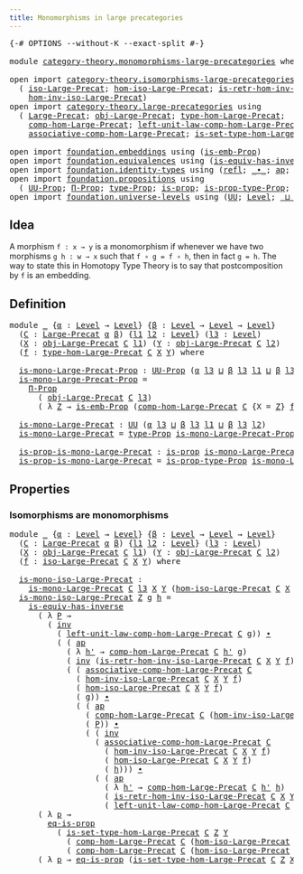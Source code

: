 ```yaml
---
title: Monomorphisms in large precategories
---
```


<pre class="Agda"><a id="62" class="Symbol">{-#</a> <a id="66" class="Keyword">OPTIONS</a> <a id="74" class="Pragma">--without-K</a> <a id="86" class="Pragma">--exact-split</a> <a id="100" class="Symbol">#-}</a>

<a id="105" class="Keyword">module</a> <a id="112" href="category-theory.monomorphisms-large-precategories.html" class="Module">category-theory.monomorphisms-large-precategories</a> <a id="162" class="Keyword">where</a>

<a id="169" class="Keyword">open</a> <a id="174" class="Keyword">import</a> <a id="181" href="category-theory.isomorphisms-large-precategories.html" class="Module">category-theory.isomorphisms-large-precategories</a> <a id="230" class="Keyword">using</a>
  <a id="238" class="Symbol">(</a> <a id="240" href="category-theory.isomorphisms-large-precategories.html#1879" class="Function">iso-Large-Precat</a><a id="256" class="Symbol">;</a> <a id="258" href="category-theory.isomorphisms-large-precategories.html#2025" class="Function">hom-iso-Large-Precat</a><a id="278" class="Symbol">;</a> <a id="280" href="category-theory.isomorphisms-large-precategories.html#2652" class="Function">is-retr-hom-inv-iso-Large-Precat</a><a id="312" class="Symbol">;</a>
    <a id="318" href="category-theory.isomorphisms-large-precategories.html#2280" class="Function">hom-inv-iso-Large-Precat</a><a id="342" class="Symbol">)</a>
<a id="344" class="Keyword">open</a> <a id="349" class="Keyword">import</a> <a id="356" href="category-theory.large-precategories.html" class="Module">category-theory.large-precategories</a> <a id="392" class="Keyword">using</a>
  <a id="400" class="Symbol">(</a> <a id="402" href="category-theory.large-precategories.html#668" class="Record">Large-Precat</a><a id="414" class="Symbol">;</a> <a id="416" href="category-theory.large-precategories.html#786" class="Field">obj-Large-Precat</a><a id="432" class="Symbol">;</a> <a id="434" href="category-theory.large-precategories.html#2377" class="Function">type-hom-Large-Precat</a><a id="455" class="Symbol">;</a>
    <a id="461" href="category-theory.large-precategories.html#952" class="Field">comp-hom-Large-Precat</a><a id="482" class="Symbol">;</a> <a id="484" href="category-theory.large-precategories.html#1746" class="Field">left-unit-law-comp-hom-Large-Precat</a><a id="519" class="Symbol">;</a>
    <a id="525" href="category-theory.large-precategories.html#1308" class="Field">associative-comp-hom-Large-Precat</a><a id="558" class="Symbol">;</a> <a id="560" href="category-theory.large-precategories.html#2477" class="Function">is-set-type-hom-Large-Precat</a><a id="588" class="Symbol">)</a>

<a id="591" class="Keyword">open</a> <a id="596" class="Keyword">import</a> <a id="603" href="foundation.embeddings.html" class="Module">foundation.embeddings</a> <a id="625" class="Keyword">using</a> <a id="631" class="Symbol">(</a><a id="632" href="foundation.embeddings.html#1916" class="Function">is-emb-Prop</a><a id="643" class="Symbol">)</a>
<a id="645" class="Keyword">open</a> <a id="650" class="Keyword">import</a> <a id="657" href="foundation.equivalences.html" class="Module">foundation.equivalences</a> <a id="681" class="Keyword">using</a> <a id="687" class="Symbol">(</a><a id="688" href="foundation-core.equivalences.html#3013" class="Function">is-equiv-has-inverse</a><a id="708" class="Symbol">)</a>
<a id="710" class="Keyword">open</a> <a id="715" class="Keyword">import</a> <a id="722" href="foundation.identity-types.html" class="Module">foundation.identity-types</a> <a id="748" class="Keyword">using</a> <a id="754" class="Symbol">(</a><a id="755" href="foundation-core.identity-types.html#1820" class="InductiveConstructor">refl</a><a id="759" class="Symbol">;</a> <a id="761" href="foundation-core.identity-types.html#2425" class="Function Operator">_∙_</a><a id="764" class="Symbol">;</a> <a id="766" href="foundation-core.identity-types.html#4003" class="Function">ap</a><a id="768" class="Symbol">;</a> <a id="770" href="foundation-core.identity-types.html#2729" class="Function">inv</a><a id="773" class="Symbol">)</a>
<a id="775" class="Keyword">open</a> <a id="780" class="Keyword">import</a> <a id="787" href="foundation.propositions.html" class="Module">foundation.propositions</a> <a id="811" class="Keyword">using</a>
  <a id="819" class="Symbol">(</a> <a id="821" href="foundation-core.propositions.html#1393" class="Function">UU-Prop</a><a id="828" class="Symbol">;</a> <a id="830" href="foundation-core.propositions.html#6694" class="Function">Π-Prop</a><a id="836" class="Symbol">;</a> <a id="838" href="foundation-core.propositions.html#1495" class="Function">type-Prop</a><a id="847" class="Symbol">;</a> <a id="849" href="foundation-core.propositions.html#1309" class="Function">is-prop</a><a id="856" class="Symbol">;</a> <a id="858" href="foundation-core.propositions.html#1562" class="Function">is-prop-type-Prop</a><a id="875" class="Symbol">;</a> <a id="877" href="foundation-core.propositions.html#2719" class="Function">eq-is-prop</a><a id="887" class="Symbol">)</a>
<a id="889" class="Keyword">open</a> <a id="894" class="Keyword">import</a> <a id="901" href="foundation.universe-levels.html" class="Module">foundation.universe-levels</a> <a id="928" class="Keyword">using</a> <a id="934" class="Symbol">(</a><a id="935" href="foundation-core.universe-levels.html#235" class="Primitive">UU</a><a id="937" class="Symbol">;</a> <a id="939" href="Agda.Primitive.html#597" class="Postulate">Level</a><a id="944" class="Symbol">;</a> <a id="946" href="Agda.Primitive.html#810" class="Primitive Operator">_⊔_</a><a id="949" class="Symbol">)</a>
</pre>
## Idea

A morphism `f : x → y` is a monomorphism if whenever we have two morphisms `g h : w → x` such that `f ∘ g = f ∘ h`, then in fact `g = h`. The way to state this in Homotopy Type Theory is to say that postcomposition by `f` is an embedding.

## Definition

<pre class="Agda"><a id="1228" class="Keyword">module</a> <a id="1235" href="category-theory.monomorphisms-large-precategories.html#1235" class="Module">_</a> <a id="1237" class="Symbol">{</a><a id="1238" href="category-theory.monomorphisms-large-precategories.html#1238" class="Bound">α</a> <a id="1240" class="Symbol">:</a> <a id="1242" href="Agda.Primitive.html#597" class="Postulate">Level</a> <a id="1248" class="Symbol">→</a> <a id="1250" href="Agda.Primitive.html#597" class="Postulate">Level</a><a id="1255" class="Symbol">}</a> <a id="1257" class="Symbol">{</a><a id="1258" href="category-theory.monomorphisms-large-precategories.html#1258" class="Bound">β</a> <a id="1260" class="Symbol">:</a> <a id="1262" href="Agda.Primitive.html#597" class="Postulate">Level</a> <a id="1268" class="Symbol">→</a> <a id="1270" href="Agda.Primitive.html#597" class="Postulate">Level</a> <a id="1276" class="Symbol">→</a> <a id="1278" href="Agda.Primitive.html#597" class="Postulate">Level</a><a id="1283" class="Symbol">}</a>
  <a id="1287" class="Symbol">(</a><a id="1288" href="category-theory.monomorphisms-large-precategories.html#1288" class="Bound">C</a> <a id="1290" class="Symbol">:</a> <a id="1292" href="category-theory.large-precategories.html#668" class="Record">Large-Precat</a> <a id="1305" href="category-theory.monomorphisms-large-precategories.html#1238" class="Bound">α</a> <a id="1307" href="category-theory.monomorphisms-large-precategories.html#1258" class="Bound">β</a><a id="1308" class="Symbol">)</a> <a id="1310" class="Symbol">{</a><a id="1311" href="category-theory.monomorphisms-large-precategories.html#1311" class="Bound">l1</a> <a id="1314" href="category-theory.monomorphisms-large-precategories.html#1314" class="Bound">l2</a> <a id="1317" class="Symbol">:</a> <a id="1319" href="Agda.Primitive.html#597" class="Postulate">Level</a><a id="1324" class="Symbol">}</a> <a id="1326" class="Symbol">(</a><a id="1327" href="category-theory.monomorphisms-large-precategories.html#1327" class="Bound">l3</a> <a id="1330" class="Symbol">:</a> <a id="1332" href="Agda.Primitive.html#597" class="Postulate">Level</a><a id="1337" class="Symbol">)</a>
  <a id="1341" class="Symbol">(</a><a id="1342" href="category-theory.monomorphisms-large-precategories.html#1342" class="Bound">X</a> <a id="1344" class="Symbol">:</a> <a id="1346" href="category-theory.large-precategories.html#786" class="Field">obj-Large-Precat</a> <a id="1363" href="category-theory.monomorphisms-large-precategories.html#1288" class="Bound">C</a> <a id="1365" href="category-theory.monomorphisms-large-precategories.html#1311" class="Bound">l1</a><a id="1367" class="Symbol">)</a> <a id="1369" class="Symbol">(</a><a id="1370" href="category-theory.monomorphisms-large-precategories.html#1370" class="Bound">Y</a> <a id="1372" class="Symbol">:</a> <a id="1374" href="category-theory.large-precategories.html#786" class="Field">obj-Large-Precat</a> <a id="1391" href="category-theory.monomorphisms-large-precategories.html#1288" class="Bound">C</a> <a id="1393" href="category-theory.monomorphisms-large-precategories.html#1314" class="Bound">l2</a><a id="1395" class="Symbol">)</a>
  <a id="1399" class="Symbol">(</a><a id="1400" href="category-theory.monomorphisms-large-precategories.html#1400" class="Bound">f</a> <a id="1402" class="Symbol">:</a> <a id="1404" href="category-theory.large-precategories.html#2377" class="Function">type-hom-Large-Precat</a> <a id="1426" href="category-theory.monomorphisms-large-precategories.html#1288" class="Bound">C</a> <a id="1428" href="category-theory.monomorphisms-large-precategories.html#1342" class="Bound">X</a> <a id="1430" href="category-theory.monomorphisms-large-precategories.html#1370" class="Bound">Y</a><a id="1431" class="Symbol">)</a> <a id="1433" class="Keyword">where</a>

  <a id="1442" href="category-theory.monomorphisms-large-precategories.html#1442" class="Function">is-mono-Large-Precat-Prop</a> <a id="1468" class="Symbol">:</a> <a id="1470" href="foundation-core.propositions.html#1393" class="Function">UU-Prop</a> <a id="1478" class="Symbol">(</a><a id="1479" href="category-theory.monomorphisms-large-precategories.html#1238" class="Bound">α</a> <a id="1481" href="category-theory.monomorphisms-large-precategories.html#1327" class="Bound">l3</a> <a id="1484" href="Agda.Primitive.html#810" class="Primitive Operator">⊔</a> <a id="1486" href="category-theory.monomorphisms-large-precategories.html#1258" class="Bound">β</a> <a id="1488" href="category-theory.monomorphisms-large-precategories.html#1327" class="Bound">l3</a> <a id="1491" href="category-theory.monomorphisms-large-precategories.html#1311" class="Bound">l1</a> <a id="1494" href="Agda.Primitive.html#810" class="Primitive Operator">⊔</a> <a id="1496" href="category-theory.monomorphisms-large-precategories.html#1258" class="Bound">β</a> <a id="1498" href="category-theory.monomorphisms-large-precategories.html#1327" class="Bound">l3</a> <a id="1501" href="category-theory.monomorphisms-large-precategories.html#1314" class="Bound">l2</a><a id="1503" class="Symbol">)</a>
  <a id="1507" href="category-theory.monomorphisms-large-precategories.html#1442" class="Function">is-mono-Large-Precat-Prop</a> <a id="1533" class="Symbol">=</a>
    <a id="1539" href="foundation-core.propositions.html#6694" class="Function">Π-Prop</a>
      <a id="1552" class="Symbol">(</a> <a id="1554" href="category-theory.large-precategories.html#786" class="Field">obj-Large-Precat</a> <a id="1571" href="category-theory.monomorphisms-large-precategories.html#1288" class="Bound">C</a> <a id="1573" href="category-theory.monomorphisms-large-precategories.html#1327" class="Bound">l3</a><a id="1575" class="Symbol">)</a>
      <a id="1583" class="Symbol">(</a> <a id="1585" class="Symbol">λ</a> <a id="1587" href="category-theory.monomorphisms-large-precategories.html#1587" class="Bound">Z</a> <a id="1589" class="Symbol">→</a> <a id="1591" href="foundation.embeddings.html#1916" class="Function">is-emb-Prop</a> <a id="1603" class="Symbol">(</a><a id="1604" href="category-theory.large-precategories.html#952" class="Field">comp-hom-Large-Precat</a> <a id="1626" href="category-theory.monomorphisms-large-precategories.html#1288" class="Bound">C</a> <a id="1628" class="Symbol">{</a><a id="1629" class="Argument">X</a> <a id="1631" class="Symbol">=</a> <a id="1633" href="category-theory.monomorphisms-large-precategories.html#1587" class="Bound">Z</a><a id="1634" class="Symbol">}</a> <a id="1636" href="category-theory.monomorphisms-large-precategories.html#1400" class="Bound">f</a><a id="1637" class="Symbol">))</a>

  <a id="1643" href="category-theory.monomorphisms-large-precategories.html#1643" class="Function">is-mono-Large-Precat</a> <a id="1664" class="Symbol">:</a> <a id="1666" href="foundation-core.universe-levels.html#235" class="Primitive">UU</a> <a id="1669" class="Symbol">(</a><a id="1670" href="category-theory.monomorphisms-large-precategories.html#1238" class="Bound">α</a> <a id="1672" href="category-theory.monomorphisms-large-precategories.html#1327" class="Bound">l3</a> <a id="1675" href="Agda.Primitive.html#810" class="Primitive Operator">⊔</a> <a id="1677" href="category-theory.monomorphisms-large-precategories.html#1258" class="Bound">β</a> <a id="1679" href="category-theory.monomorphisms-large-precategories.html#1327" class="Bound">l3</a> <a id="1682" href="category-theory.monomorphisms-large-precategories.html#1311" class="Bound">l1</a> <a id="1685" href="Agda.Primitive.html#810" class="Primitive Operator">⊔</a> <a id="1687" href="category-theory.monomorphisms-large-precategories.html#1258" class="Bound">β</a> <a id="1689" href="category-theory.monomorphisms-large-precategories.html#1327" class="Bound">l3</a> <a id="1692" href="category-theory.monomorphisms-large-precategories.html#1314" class="Bound">l2</a><a id="1694" class="Symbol">)</a>
  <a id="1698" href="category-theory.monomorphisms-large-precategories.html#1643" class="Function">is-mono-Large-Precat</a> <a id="1719" class="Symbol">=</a> <a id="1721" href="foundation-core.propositions.html#1495" class="Function">type-Prop</a> <a id="1731" href="category-theory.monomorphisms-large-precategories.html#1442" class="Function">is-mono-Large-Precat-Prop</a>

  <a id="1760" href="category-theory.monomorphisms-large-precategories.html#1760" class="Function">is-prop-is-mono-Large-Precat</a> <a id="1789" class="Symbol">:</a> <a id="1791" href="foundation-core.propositions.html#1309" class="Function">is-prop</a> <a id="1799" href="category-theory.monomorphisms-large-precategories.html#1643" class="Function">is-mono-Large-Precat</a>
  <a id="1822" href="category-theory.monomorphisms-large-precategories.html#1760" class="Function">is-prop-is-mono-Large-Precat</a> <a id="1851" class="Symbol">=</a> <a id="1853" href="foundation-core.propositions.html#1562" class="Function">is-prop-type-Prop</a> <a id="1871" href="category-theory.monomorphisms-large-precategories.html#1442" class="Function">is-mono-Large-Precat-Prop</a>
</pre>
## Properties

### Isomorphisms are monomorphisms

<pre class="Agda"><a id="1961" class="Keyword">module</a> <a id="1968" href="category-theory.monomorphisms-large-precategories.html#1968" class="Module">_</a> <a id="1970" class="Symbol">{</a><a id="1971" href="category-theory.monomorphisms-large-precategories.html#1971" class="Bound">α</a> <a id="1973" class="Symbol">:</a> <a id="1975" href="Agda.Primitive.html#597" class="Postulate">Level</a> <a id="1981" class="Symbol">→</a> <a id="1983" href="Agda.Primitive.html#597" class="Postulate">Level</a><a id="1988" class="Symbol">}</a> <a id="1990" class="Symbol">{</a><a id="1991" href="category-theory.monomorphisms-large-precategories.html#1991" class="Bound">β</a> <a id="1993" class="Symbol">:</a> <a id="1995" href="Agda.Primitive.html#597" class="Postulate">Level</a> <a id="2001" class="Symbol">→</a> <a id="2003" href="Agda.Primitive.html#597" class="Postulate">Level</a> <a id="2009" class="Symbol">→</a> <a id="2011" href="Agda.Primitive.html#597" class="Postulate">Level</a><a id="2016" class="Symbol">}</a>
  <a id="2020" class="Symbol">(</a><a id="2021" href="category-theory.monomorphisms-large-precategories.html#2021" class="Bound">C</a> <a id="2023" class="Symbol">:</a> <a id="2025" href="category-theory.large-precategories.html#668" class="Record">Large-Precat</a> <a id="2038" href="category-theory.monomorphisms-large-precategories.html#1971" class="Bound">α</a> <a id="2040" href="category-theory.monomorphisms-large-precategories.html#1991" class="Bound">β</a><a id="2041" class="Symbol">)</a> <a id="2043" class="Symbol">{</a><a id="2044" href="category-theory.monomorphisms-large-precategories.html#2044" class="Bound">l1</a> <a id="2047" href="category-theory.monomorphisms-large-precategories.html#2047" class="Bound">l2</a> <a id="2050" class="Symbol">:</a> <a id="2052" href="Agda.Primitive.html#597" class="Postulate">Level</a><a id="2057" class="Symbol">}</a> <a id="2059" class="Symbol">(</a><a id="2060" href="category-theory.monomorphisms-large-precategories.html#2060" class="Bound">l3</a> <a id="2063" class="Symbol">:</a> <a id="2065" href="Agda.Primitive.html#597" class="Postulate">Level</a><a id="2070" class="Symbol">)</a>
  <a id="2074" class="Symbol">(</a><a id="2075" href="category-theory.monomorphisms-large-precategories.html#2075" class="Bound">X</a> <a id="2077" class="Symbol">:</a> <a id="2079" href="category-theory.large-precategories.html#786" class="Field">obj-Large-Precat</a> <a id="2096" href="category-theory.monomorphisms-large-precategories.html#2021" class="Bound">C</a> <a id="2098" href="category-theory.monomorphisms-large-precategories.html#2044" class="Bound">l1</a><a id="2100" class="Symbol">)</a> <a id="2102" class="Symbol">(</a><a id="2103" href="category-theory.monomorphisms-large-precategories.html#2103" class="Bound">Y</a> <a id="2105" class="Symbol">:</a> <a id="2107" href="category-theory.large-precategories.html#786" class="Field">obj-Large-Precat</a> <a id="2124" href="category-theory.monomorphisms-large-precategories.html#2021" class="Bound">C</a> <a id="2126" href="category-theory.monomorphisms-large-precategories.html#2047" class="Bound">l2</a><a id="2128" class="Symbol">)</a>
  <a id="2132" class="Symbol">(</a><a id="2133" href="category-theory.monomorphisms-large-precategories.html#2133" class="Bound">f</a> <a id="2135" class="Symbol">:</a> <a id="2137" href="category-theory.isomorphisms-large-precategories.html#1879" class="Function">iso-Large-Precat</a> <a id="2154" href="category-theory.monomorphisms-large-precategories.html#2021" class="Bound">C</a> <a id="2156" href="category-theory.monomorphisms-large-precategories.html#2075" class="Bound">X</a> <a id="2158" href="category-theory.monomorphisms-large-precategories.html#2103" class="Bound">Y</a><a id="2159" class="Symbol">)</a> <a id="2161" class="Keyword">where</a>

  <a id="2170" href="category-theory.monomorphisms-large-precategories.html#2170" class="Function">is-mono-iso-Large-Precat</a> <a id="2195" class="Symbol">:</a>
    <a id="2201" href="category-theory.monomorphisms-large-precategories.html#1643" class="Function">is-mono-Large-Precat</a> <a id="2222" href="category-theory.monomorphisms-large-precategories.html#2021" class="Bound">C</a> <a id="2224" href="category-theory.monomorphisms-large-precategories.html#2060" class="Bound">l3</a> <a id="2227" href="category-theory.monomorphisms-large-precategories.html#2075" class="Bound">X</a> <a id="2229" href="category-theory.monomorphisms-large-precategories.html#2103" class="Bound">Y</a> <a id="2231" class="Symbol">(</a><a id="2232" href="category-theory.isomorphisms-large-precategories.html#2025" class="Function">hom-iso-Large-Precat</a> <a id="2253" href="category-theory.monomorphisms-large-precategories.html#2021" class="Bound">C</a> <a id="2255" href="category-theory.monomorphisms-large-precategories.html#2075" class="Bound">X</a> <a id="2257" href="category-theory.monomorphisms-large-precategories.html#2103" class="Bound">Y</a> <a id="2259" href="category-theory.monomorphisms-large-precategories.html#2133" class="Bound">f</a><a id="2260" class="Symbol">)</a>
  <a id="2264" href="category-theory.monomorphisms-large-precategories.html#2170" class="Function">is-mono-iso-Large-Precat</a> <a id="2289" href="category-theory.monomorphisms-large-precategories.html#2289" class="Bound">Z</a> <a id="2291" href="category-theory.monomorphisms-large-precategories.html#2291" class="Bound">g</a> <a id="2293" href="category-theory.monomorphisms-large-precategories.html#2293" class="Bound">h</a> <a id="2295" class="Symbol">=</a>
    <a id="2301" href="foundation-core.equivalences.html#3013" class="Function">is-equiv-has-inverse</a>
      <a id="2328" class="Symbol">(</a> <a id="2330" class="Symbol">λ</a> <a id="2332" href="category-theory.monomorphisms-large-precategories.html#2332" class="Bound">P</a> <a id="2334" class="Symbol">→</a>
        <a id="2344" class="Symbol">(</a> <a id="2346" href="foundation-core.identity-types.html#2729" class="Function">inv</a>
          <a id="2360" class="Symbol">(</a> <a id="2362" href="category-theory.large-precategories.html#1746" class="Field">left-unit-law-comp-hom-Large-Precat</a> <a id="2398" href="category-theory.monomorphisms-large-precategories.html#2021" class="Bound">C</a> <a id="2400" href="category-theory.monomorphisms-large-precategories.html#2291" class="Bound">g</a><a id="2401" class="Symbol">))</a> <a id="2404" href="foundation-core.identity-types.html#2425" class="Function Operator">∙</a>
          <a id="2416" class="Symbol">(</a> <a id="2418" class="Symbol">(</a> <a id="2420" href="foundation-core.identity-types.html#4003" class="Function">ap</a>
            <a id="2435" class="Symbol">(</a> <a id="2437" class="Symbol">λ</a> <a id="2439" href="category-theory.monomorphisms-large-precategories.html#2439" class="Bound">h&#39;</a> <a id="2442" class="Symbol">→</a> <a id="2444" href="category-theory.large-precategories.html#952" class="Field">comp-hom-Large-Precat</a> <a id="2466" href="category-theory.monomorphisms-large-precategories.html#2021" class="Bound">C</a> <a id="2468" href="category-theory.monomorphisms-large-precategories.html#2439" class="Bound">h&#39;</a> <a id="2471" href="category-theory.monomorphisms-large-precategories.html#2291" class="Bound">g</a><a id="2472" class="Symbol">)</a>
            <a id="2486" class="Symbol">(</a> <a id="2488" href="foundation-core.identity-types.html#2729" class="Function">inv</a> <a id="2492" class="Symbol">(</a><a id="2493" href="category-theory.isomorphisms-large-precategories.html#2652" class="Function">is-retr-hom-inv-iso-Large-Precat</a> <a id="2526" href="category-theory.monomorphisms-large-precategories.html#2021" class="Bound">C</a> <a id="2528" href="category-theory.monomorphisms-large-precategories.html#2075" class="Bound">X</a> <a id="2530" href="category-theory.monomorphisms-large-precategories.html#2103" class="Bound">Y</a> <a id="2532" href="category-theory.monomorphisms-large-precategories.html#2133" class="Bound">f</a><a id="2533" class="Symbol">)))</a> <a id="2537" href="foundation-core.identity-types.html#2425" class="Function Operator">∙</a>
            <a id="2551" class="Symbol">(</a> <a id="2553" class="Symbol">(</a> <a id="2555" href="category-theory.large-precategories.html#1308" class="Field">associative-comp-hom-Large-Precat</a> <a id="2589" href="category-theory.monomorphisms-large-precategories.html#2021" class="Bound">C</a>
              <a id="2605" class="Symbol">(</a> <a id="2607" href="category-theory.isomorphisms-large-precategories.html#2280" class="Function">hom-inv-iso-Large-Precat</a> <a id="2632" href="category-theory.monomorphisms-large-precategories.html#2021" class="Bound">C</a> <a id="2634" href="category-theory.monomorphisms-large-precategories.html#2075" class="Bound">X</a> <a id="2636" href="category-theory.monomorphisms-large-precategories.html#2103" class="Bound">Y</a> <a id="2638" href="category-theory.monomorphisms-large-precategories.html#2133" class="Bound">f</a><a id="2639" class="Symbol">)</a>
              <a id="2655" class="Symbol">(</a> <a id="2657" href="category-theory.isomorphisms-large-precategories.html#2025" class="Function">hom-iso-Large-Precat</a> <a id="2678" href="category-theory.monomorphisms-large-precategories.html#2021" class="Bound">C</a> <a id="2680" href="category-theory.monomorphisms-large-precategories.html#2075" class="Bound">X</a> <a id="2682" href="category-theory.monomorphisms-large-precategories.html#2103" class="Bound">Y</a> <a id="2684" href="category-theory.monomorphisms-large-precategories.html#2133" class="Bound">f</a><a id="2685" class="Symbol">)</a>
              <a id="2701" class="Symbol">(</a> <a id="2703" href="category-theory.monomorphisms-large-precategories.html#2291" class="Bound">g</a><a id="2704" class="Symbol">))</a> <a id="2707" href="foundation-core.identity-types.html#2425" class="Function Operator">∙</a>
              <a id="2723" class="Symbol">(</a> <a id="2725" class="Symbol">(</a> <a id="2727" href="foundation-core.identity-types.html#4003" class="Function">ap</a>
                <a id="2746" class="Symbol">(</a> <a id="2748" href="category-theory.large-precategories.html#952" class="Field">comp-hom-Large-Precat</a> <a id="2770" href="category-theory.monomorphisms-large-precategories.html#2021" class="Bound">C</a> <a id="2772" class="Symbol">(</a><a id="2773" href="category-theory.isomorphisms-large-precategories.html#2280" class="Function">hom-inv-iso-Large-Precat</a> <a id="2798" href="category-theory.monomorphisms-large-precategories.html#2021" class="Bound">C</a> <a id="2800" href="category-theory.monomorphisms-large-precategories.html#2075" class="Bound">X</a> <a id="2802" href="category-theory.monomorphisms-large-precategories.html#2103" class="Bound">Y</a> <a id="2804" href="category-theory.monomorphisms-large-precategories.html#2133" class="Bound">f</a><a id="2805" class="Symbol">))</a>
                <a id="2824" class="Symbol">(</a> <a id="2826" href="category-theory.monomorphisms-large-precategories.html#2332" class="Bound">P</a><a id="2827" class="Symbol">))</a> <a id="2830" href="foundation-core.identity-types.html#2425" class="Function Operator">∙</a>
                <a id="2848" class="Symbol">(</a> <a id="2850" class="Symbol">(</a> <a id="2852" href="foundation-core.identity-types.html#2729" class="Function">inv</a>
                  <a id="2874" class="Symbol">(</a> <a id="2876" href="category-theory.large-precategories.html#1308" class="Field">associative-comp-hom-Large-Precat</a> <a id="2910" href="category-theory.monomorphisms-large-precategories.html#2021" class="Bound">C</a>
                    <a id="2932" class="Symbol">(</a> <a id="2934" href="category-theory.isomorphisms-large-precategories.html#2280" class="Function">hom-inv-iso-Large-Precat</a> <a id="2959" href="category-theory.monomorphisms-large-precategories.html#2021" class="Bound">C</a> <a id="2961" href="category-theory.monomorphisms-large-precategories.html#2075" class="Bound">X</a> <a id="2963" href="category-theory.monomorphisms-large-precategories.html#2103" class="Bound">Y</a> <a id="2965" href="category-theory.monomorphisms-large-precategories.html#2133" class="Bound">f</a><a id="2966" class="Symbol">)</a>
                    <a id="2988" class="Symbol">(</a> <a id="2990" href="category-theory.isomorphisms-large-precategories.html#2025" class="Function">hom-iso-Large-Precat</a> <a id="3011" href="category-theory.monomorphisms-large-precategories.html#2021" class="Bound">C</a> <a id="3013" href="category-theory.monomorphisms-large-precategories.html#2075" class="Bound">X</a> <a id="3015" href="category-theory.monomorphisms-large-precategories.html#2103" class="Bound">Y</a> <a id="3017" href="category-theory.monomorphisms-large-precategories.html#2133" class="Bound">f</a><a id="3018" class="Symbol">)</a>
                    <a id="3040" class="Symbol">(</a> <a id="3042" href="category-theory.monomorphisms-large-precategories.html#2293" class="Bound">h</a><a id="3043" class="Symbol">)))</a> <a id="3047" href="foundation-core.identity-types.html#2425" class="Function Operator">∙</a>
                  <a id="3067" class="Symbol">(</a> <a id="3069" class="Symbol">(</a> <a id="3071" href="foundation-core.identity-types.html#4003" class="Function">ap</a>
                    <a id="3094" class="Symbol">(</a> <a id="3096" class="Symbol">λ</a> <a id="3098" href="category-theory.monomorphisms-large-precategories.html#3098" class="Bound">h&#39;</a> <a id="3101" class="Symbol">→</a> <a id="3103" href="category-theory.large-precategories.html#952" class="Field">comp-hom-Large-Precat</a> <a id="3125" href="category-theory.monomorphisms-large-precategories.html#2021" class="Bound">C</a> <a id="3127" href="category-theory.monomorphisms-large-precategories.html#3098" class="Bound">h&#39;</a> <a id="3130" href="category-theory.monomorphisms-large-precategories.html#2293" class="Bound">h</a><a id="3131" class="Symbol">)</a>
                    <a id="3153" class="Symbol">(</a> <a id="3155" href="category-theory.isomorphisms-large-precategories.html#2652" class="Function">is-retr-hom-inv-iso-Large-Precat</a> <a id="3188" href="category-theory.monomorphisms-large-precategories.html#2021" class="Bound">C</a> <a id="3190" href="category-theory.monomorphisms-large-precategories.html#2075" class="Bound">X</a> <a id="3192" href="category-theory.monomorphisms-large-precategories.html#2103" class="Bound">Y</a> <a id="3194" href="category-theory.monomorphisms-large-precategories.html#2133" class="Bound">f</a><a id="3195" class="Symbol">))</a> <a id="3198" href="foundation-core.identity-types.html#2425" class="Function Operator">∙</a>
                    <a id="3220" class="Symbol">(</a> <a id="3222" href="category-theory.large-precategories.html#1746" class="Field">left-unit-law-comp-hom-Large-Precat</a> <a id="3258" href="category-theory.monomorphisms-large-precategories.html#2021" class="Bound">C</a> <a id="3260" href="category-theory.monomorphisms-large-precategories.html#2293" class="Bound">h</a><a id="3261" class="Symbol">)))))))</a>
      <a id="3275" class="Symbol">(</a> <a id="3277" class="Symbol">λ</a> <a id="3279" href="category-theory.monomorphisms-large-precategories.html#3279" class="Bound">p</a> <a id="3281" class="Symbol">→</a>
        <a id="3291" href="foundation-core.propositions.html#2719" class="Function">eq-is-prop</a>
          <a id="3312" class="Symbol">(</a> <a id="3314" href="category-theory.large-precategories.html#2477" class="Function">is-set-type-hom-Large-Precat</a> <a id="3343" href="category-theory.monomorphisms-large-precategories.html#2021" class="Bound">C</a> <a id="3345" href="category-theory.monomorphisms-large-precategories.html#2289" class="Bound">Z</a> <a id="3347" href="category-theory.monomorphisms-large-precategories.html#2103" class="Bound">Y</a>
            <a id="3361" class="Symbol">(</a> <a id="3363" href="category-theory.large-precategories.html#952" class="Field">comp-hom-Large-Precat</a> <a id="3385" href="category-theory.monomorphisms-large-precategories.html#2021" class="Bound">C</a> <a id="3387" class="Symbol">(</a><a id="3388" href="category-theory.isomorphisms-large-precategories.html#2025" class="Function">hom-iso-Large-Precat</a> <a id="3409" href="category-theory.monomorphisms-large-precategories.html#2021" class="Bound">C</a> <a id="3411" href="category-theory.monomorphisms-large-precategories.html#2075" class="Bound">X</a> <a id="3413" href="category-theory.monomorphisms-large-precategories.html#2103" class="Bound">Y</a> <a id="3415" href="category-theory.monomorphisms-large-precategories.html#2133" class="Bound">f</a><a id="3416" class="Symbol">)</a> <a id="3418" href="category-theory.monomorphisms-large-precategories.html#2291" class="Bound">g</a><a id="3419" class="Symbol">)</a>
            <a id="3433" class="Symbol">(</a> <a id="3435" href="category-theory.large-precategories.html#952" class="Field">comp-hom-Large-Precat</a> <a id="3457" href="category-theory.monomorphisms-large-precategories.html#2021" class="Bound">C</a> <a id="3459" class="Symbol">(</a><a id="3460" href="category-theory.isomorphisms-large-precategories.html#2025" class="Function">hom-iso-Large-Precat</a> <a id="3481" href="category-theory.monomorphisms-large-precategories.html#2021" class="Bound">C</a> <a id="3483" href="category-theory.monomorphisms-large-precategories.html#2075" class="Bound">X</a> <a id="3485" href="category-theory.monomorphisms-large-precategories.html#2103" class="Bound">Y</a> <a id="3487" href="category-theory.monomorphisms-large-precategories.html#2133" class="Bound">f</a><a id="3488" class="Symbol">)</a> <a id="3490" href="category-theory.monomorphisms-large-precategories.html#2293" class="Bound">h</a><a id="3491" class="Symbol">)))</a>
      <a id="3501" class="Symbol">(</a> <a id="3503" class="Symbol">λ</a> <a id="3505" href="category-theory.monomorphisms-large-precategories.html#3505" class="Bound">p</a> <a id="3507" class="Symbol">→</a> <a id="3509" href="foundation-core.propositions.html#2719" class="Function">eq-is-prop</a> <a id="3520" class="Symbol">(</a><a id="3521" href="category-theory.large-precategories.html#2477" class="Function">is-set-type-hom-Large-Precat</a> <a id="3550" href="category-theory.monomorphisms-large-precategories.html#2021" class="Bound">C</a> <a id="3552" href="category-theory.monomorphisms-large-precategories.html#2289" class="Bound">Z</a> <a id="3554" href="category-theory.monomorphisms-large-precategories.html#2075" class="Bound">X</a> <a id="3556" href="category-theory.monomorphisms-large-precategories.html#2291" class="Bound">g</a> <a id="3558" href="category-theory.monomorphisms-large-precategories.html#2293" class="Bound">h</a><a id="3559" class="Symbol">))</a>
</pre>